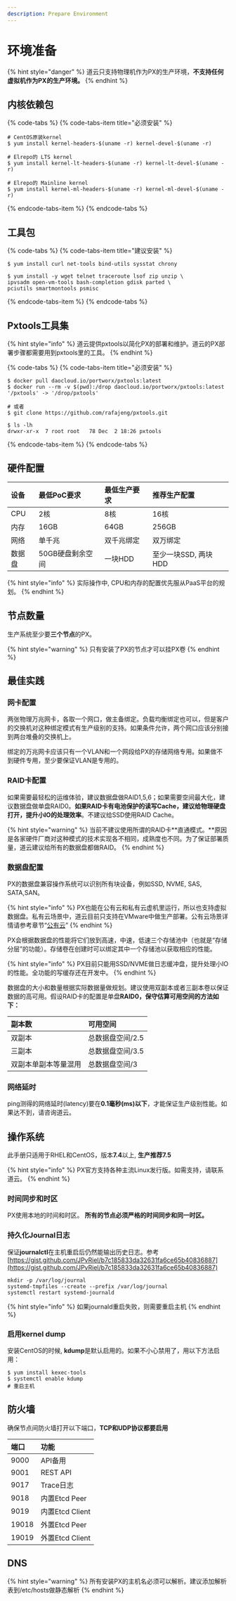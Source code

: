 ```yaml
---
description: Prepare Environment
---
```


# 环境准备

{% hint style="danger" %}
道云只支持物理机作为PX的生产环境，**不支持任何虚拟机作为PX的生产环境。**
{% endhint %}

## 内核依赖包 <a id="dependency"></a>

{% code-tabs %}
{% code-tabs-item title="必须安装" %}
```text
# CentOS原装kernel
$ yum install kernel-headers-$(uname -r) kernel-devel-$(uname -r)

# Elrepo的 LTS kernel
$ yum install kernel-lt-headers-$(uname -r) kernel-lt-devel-$(uname -r)

# Elrepo的 Mainline kernel
$ yum install kernel-ml-headers-$(uname -r) kernel-ml-devel-$(uname -r)
```
{% endcode-tabs-item %}
{% endcode-tabs %}

## 工具包

{% code-tabs %}
{% code-tabs-item title="建议安装" %}
```text
$ yum install curl net-tools bind-utils sysstat chrony

$ yum install -y wget telnet traceroute lsof zip unzip \
ipvsadm open-vm-tools bash-completion gdisk parted \
pciutils smartmontools psmisc
```
{% endcode-tabs-item %}
{% endcode-tabs %}

## Pxtools工具集 <a id="pxtools"></a>

{% hint style="info" %}
道云提供pxtools以简化PX的部署和维护。道云的PX部署步骤都需要用到pxtools里的工具。
{% endhint %}

{% code-tabs %}
{% code-tabs-item title="必须安装" %}
```text
$ docker pull daocloud.io/portworx/pxtools:latest
$ docker run --rm -v $(pwd):/drop daocloud.io/portworx/pxtools:latest
'/pxtools' -> '/drop/pxtools'

# 或者 
$ git clone https://github.com/rafajeng/pxtools.git 
     
$ ls -lh
drwxr-xr-x  7 root root   78 Dec  2 18:26 pxtools
```
{% endcode-tabs-item %}
{% endcode-tabs %}

## 硬件配置

| 设备 | 最低PoC要求 | 最低生产要求 | 推荐生产配置 |
| :--- | :--- | :--- | :--- |
| CPU | 2核 | 8核 | 16核 |
| 内存 | 16GB | 64GB  | 256GB |
| 网络 | 单千兆 | 双千兆绑定 | 双万绑定 |
| 数据盘 | 50GB硬盘剩余空间 | 一块HDD | 至少一块SSD, 两块HDD |

{% hint style="info" %}
实际操作中, CPU和内存的配置优先服从PaaS平台的规划。
{% endhint %}

## 节点数量 <a id="best-practice"></a>

生产系统至少要**三个节点**的PX。

{% hint style="warning" %}
只有安装了PX的节点才可以挂PX卷
{% endhint %}

## 最佳实践 <a id="best-practice"></a>

### 网卡配置 <a id="network-configuration"></a>

两张物理万兆网卡，各取一个网口，做主备绑定。负载均衡绑定也可以，但是客户的交换机对这种绑定模式有生产级别的支持。如果条件允许，两个网口应该分别接到两台堆叠的交换机上。

绑定的万兆网卡应该只有一个VLAN和一个网段给PX的存储网络专用。如果做不到硬件专用，至少要保证VLAN是专用的。 

### RAID卡配置 <a id="raid-configuration"></a>

如果需要最轻松的运维体验，建议数据盘做RAID1,5,6；如果需要空间最大化，建议数据盘做单盘RAID0。**如果RAID卡有电池保护的读写Cache，建议给物理硬盘打开，提升小IO的处理效率**。不建议给SSD使用RAID Cache。

{% hint style="warning" %}
当前不建议使用所谓的RAID卡**直通模式。**原因是各家硬件厂商对这种模式的技术实现各不相同，成熟度也不同。为了保证部署质量，道云建议给所有的数据盘都做RAID。
{% endhint %}

### 数据盘配置 <a id="device-configuration"></a>

PX的数据盘兼容操作系统可以识别所有块设备，例如SSD, NVME, SAS, SATA,SAN。

{% hint style="info" %}
PX也能在公有云和私有云虚机里运行，所以也支持虚拟数据盘。私有云场景中，道云目前只支持在VMware中做生产部署。公有云场景详情请参考章节“[公有云](../public-cloud.md)”
{% endhint %}

PX会根据数据盘的性能将它们放到高速，中速，低速三个存储池中（也就是“存储分层”的功能）。存储卷在创建时可以绑定其中一个存储池以获取相应的性能。 

{% hint style="info" %}
PX目前只能用SSD/NVME做日志缓冲盘，提升处理小IO的性能。全功能的写缓存还在开发中。
{% endhint %}

数据盘的大小和数量根据实际数据量做规划。建议使用双副本或者三副本卷以保证数据的高可用。假设RAID卡的配置是单盘**RAID0，保守估算可用空间的方法如下：**

| **副本数** | **可用空间** |
| :--- | :--- |
| 双副本 | 总数据盘空间/2.5 |
| 三副本 | 总数据盘空间/3.5 |
| 双副本单副本等量混用 | 总数据盘空间/3 |

### 网络延时

ping测得的网络延时\(latency\)要在**0.1毫秒\(ms\)以下**，才能保证生产级别性能。如果达不到，请咨询道云。 

## 操作系统 <a id="os"></a>

此手册只适用于RHEL和CentOS，版本**7.4**以上, **生产推荐7.5**

{% hint style="info" %}
PX官方支持各种主流Linux发行版。如需支持，请联系道云。
{% endhint %}

### 时间同步和时区

PX使用本地的时间和时区。 **所有的节点必须严格的时间同步和同一时区。**

### 持久化Journal日志

保证**journalctl**在主机重启后仍然能输出历史日志。参考 [https://gist.github.com/JPvRiel/b7c185833da32631fa6ce65b40836887](https://gist.github.com/JPvRiel/b7c185833da32631fa6ce65b40836887)

```text
mkdir -p /var/log/journal
systemd-tmpfiles --create --prefix /var/log/journal
systemctl restart systemd-journald
```

{% hint style="info" %}
如果journald重启失败，则需要重启主机
{% endhint %}

### 启用kernel dump

安装CentOS的时候, **kdump**是默认启用的。如果不小心禁用了，用以下方法启用：

```text
$ yum install kexec-tools
$ systemctl enable kdump
# 重启主机
```

## 防火墙

确保节点间防火墙打开以下端口，**TCP和UDP协议都要启用**

| 端口 | 功能 |
| :--- | :--- |
| 9000 | API备用 |
| 9001 | REST API |
| 9017 | Trace日志 |
| 9018 | 内置Etcd Peer |
| 9019 | 内置Etcd Client |
| 19018 | 外置Etcd Peer |
| 19019 | 外置Etcd Client |

## DNS

{% hint style="warning" %}
所有安装PX的主机名必须可以解析。建议添加解析表到/etc/hosts做静态解析
{% endhint %}

